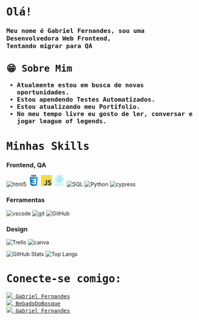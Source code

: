 <h1><samp> Olá! </samp></h1>

<h3>
<samp>
Meu nome é Gabriel Fernandes, sou uma Desenvolvedora Web Frontend, </br>
Tentando migrar para QA
  
## 😁 Sobre Mim
  
- Atualmente estou em busca de novas oportunidades. </br>
- Estou apendendo Testes Automatizados. </br>
- Estou atualizando meu Portifolio. </br>
- No meu tempo livre eu gosto de ler, conversar e jogar league of legends.
</samp>
</h3>

## <h1><samp> Minhas Skills </samp></h1>

### Frontend, QA
<p align="left">  
  <img src="https://user-images.githubusercontent.com/25181517/192158954-f88b5814-d510-4564-b285-dff7d6400dad.png" alt="html5" width="30" height="30"/>
  <img src="https://raw.githubusercontent.com/devicons/devicon/master/icons/css3/css3-original-wordmark.svg " alt="css3" width="30" height="30"/>
  <img src="https://raw.githubusercontent.com/devicons/devicon/master/icons/javascript/javascript-original.svg" alt="javascript" width="30" height="30"/>
  <img src="https://raw.githubusercontent.com/devicons/devicon/master/icons/react/react-original-wordmark.svg" alt="react" width="30" height="30"/> 
  <img src="https://cdn.jsdelivr.net/gh/devicons/devicon@latest/icons/azuresqldatabase/azuresqldatabase-original.svg" alt="SQL" width="30 " height="30"/> 
  <img src="https://cdn.jsdelivr.net/gh/devicons/devicon@latest/icons/python/python-original.svg" alt="Python" width="30 " height="30"/> 
  <img src="https://cdn.jsdelivr.net/gh/devicons/devicon@latest/icons/cypressio/cypressio-original.svg" alt="cypress" width="30 " height="30"/> 
</p>

### Ferramentas   
<p align="left">    
  <img src="https://user-images.githubusercontent.com/25181517/192108891-d86b6220-e232-423a-bf5f-90903e6887c3.png" alt="vscode" width="30" height="30"/>
   <img src="https://user-images.githubusercontent.com/25181517/192108372-f71d70ac-7ae6-4c0d-8395-51d8870c2ef0.png" alt="git" width="30" height="30"/>
  <img src="https://cdn.jsdelivr.net/gh/devicons/devicon@latest/icons/github/github-original.svg" alt="GitHub" width="30" height="30"/>  
</p> 

### Design
<p align="left">  
  <img src="https://cdn.jsdelivr.net/gh/devicons/devicon@latest/icons/trello/trello-original.svg" alt="Trello" width="30" height="30"/>
  <img src="https://www.appdeploynews.com/wp-content/uploads/2023/05/canva-icon.png" alt="canva" width="30" height="30"/> 
</p> 

![GitHub Stats](https://github-readme-stats.vercel.app/api?username=BebadoDoBosque&show_icons=true&count_private=true&theme=buefy)
![Top Langs](https://github-readme-stats.vercel.app/api/top-langs/?username=BebadoDoBosque&theme=buefy&layout=compact)

<h1><samp>Conecte-se comigo: </samp></h1>

<p> 
   <img src="https://cdn-icons-png.flaticon.com/512/174/174857.png" width="30px"><samp><a href="https://www.linkedin.com/in/gabriel-fernandes-correa/"> Gabriel Fernandes </a> </samp></br>
   <img src="https://cdn.jsdelivr.net/gh/devicons/devicon@latest/icons/github/github-original.svg" width="30px"><samp><a href="https://github.com/BebadoDoBosque"> BebadoDoBosque </a> </samp></br>
   <img src="https://cdn-icons-png.flaticon.com/512/281/281769.png" width="30px"><samp><a href="gabriel.fer.c@hotmail.com"> Gabriel Fernandes </a> </samp></br>
</p>
